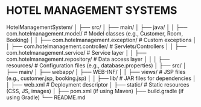 # HOTEL MANAGEMENT SYSTEMS 

HotelManagementSystem/
│
├── src/
│   ├── main/
│       ├── java/
│       │   ├── com.hotelmanagement.model/          # Model classes (e.g., Customer, Room, Booking)
│       │   ├── com.hotelmanagement.exception/      # Custom exceptions
│       │   ├── com.hotelmanagement.controller/     # Servlets/Controllers
│       │   ├── com.hotelmanagement.service/        # Service layer
│       │   ├── com.hotelmanagement.repository/     # Data access layer
│       │
│       ├── resources/                              # Configuration files (e.g., database.properties)
│
├── src/
│   ├── main/
│       ├── webapp/
│           ├── WEB-INF/
│           │   ├── views/                          # JSP files (e.g., customer.jsp, booking.jsp)
│           │   ├── lib/                            # JAR files for dependencies
│           │   ├── web.xml                         # Deployment descriptor
│           ├── static/                             # Static resources (CSS, JS, images)
│
├── pom.xml (if using Maven)
├── build.gradle (if using Gradle)
└── README.md
